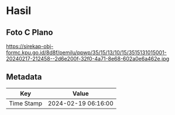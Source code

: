 # Hasil

## Foto C Plano

https://sirekap-obj-formc.kpu.go.id/8d8f/pemilu/ppwp/35/15/13/10/15/3515131015001-20240217-212458--2d6e200f-32f0-4a71-8e68-602a0e6a462e.jpg


## Metadata

| Key        | Value               |
| ---------- | ------------------- |
| Time Stamp | 2024-02-19 06:16:00 |



